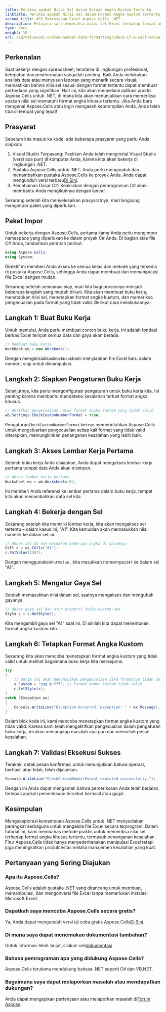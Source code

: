 ```yaml
---
title: Periksa apakah Nilai Sel dalam Format Angka Kustom Tertentu
linktitle: Periksa apakah Nilai Sel dalam Format Angka Kustom Tertentu
second_title: API Pemrosesan Excel Aspose.Cells .NET
description: Pelajari cara memeriksa nilai sel Excel terhadap format angka kustom menggunakan Aspose.Cells untuk .NET dengan tutorial langkah demi langkah ini.
type: docs
weight: 10
url: /id/net/excel-custom-number-date-formatting/check-if-a-cell-value-is-in-a-specific-custom-number-format/
---
```

## Perkenalan

Saat bekerja dengan spreadsheet, terutama di lingkungan profesional, ketepatan dan pemformatan sangatlah penting. Baik Anda melakukan analisis data atau menyusun laporan yang menarik secara visual, memastikan bahwa nilai sel sesuai dengan format tertentu dapat membuat perbedaan yang signifikan. Hari ini, kita akan menyelami aplikasi praktis Aspose.Cells untuk .NET, di mana kita akan menunjukkan cara memeriksa apakah nilai sel mematuhi format angka khusus tertentu. Jika Anda baru mengenal Aspose.Cells atau ingin mengasah keterampilan Anda, Anda telah tiba di tempat yang tepat!

## Prasyarat

Sebelum kita masuk ke kode, ada beberapa prasyarat yang perlu Anda siapkan:

1. Visual Studio Terpasang: Pastikan Anda telah menginstal Visual Studio (versi apa pun) di komputer Anda, karena kita akan bekerja di lingkungan .NET.
2.  Pustaka Aspose.Cells untuk .NET: Anda perlu mengunduh dan menambahkan pustaka Aspose.Cells ke proyek Anda. Anda dapat mengunduh versi terbaru[Di Sini](https://releases.aspose.com/cells/net/).
3. Pemahaman Dasar C#: Keakraban dengan pemrograman C# akan membantu Anda mengikutinya dengan lancar.

Sekarang setelah kita menyelesaikan prasyaratnya, mari langsung mengimpor paket yang diperlukan.

## Paket Impor

Untuk bekerja dengan Aspose.Cells, pertama-tama Anda perlu mengimpor namespace yang diperlukan ke dalam proyek C# Anda. Di bagian atas file C# Anda, tambahkan perintah berikut:

```csharp
using Aspose.Cells;
using System;
```

Direktif ini memberi Anda akses ke semua kelas dan metode yang tersedia di pustaka Aspose.Cells, sehingga Anda dapat membuat dan memanipulasi file Excel dengan mudah.

Sekarang setelah semuanya siap, mari kita bagi prosesnya menjadi beberapa langkah yang mudah diikuti. Kita akan membuat buku kerja, menetapkan nilai sel, menetapkan format angka kustom, dan memeriksa pengecualian pada format yang tidak valid. Berikut cara melakukannya:

## Langkah 1: Buat Buku Kerja

Untuk memulai, Anda perlu membuat contoh buku kerja. Ini adalah fondasi berkas Excel tempat semua data dan gaya akan berada.

```csharp
// Membuat buku kerja
Workbook wb = new Workbook();
```

 Dengan menginisialisasi`Workbook`kami menyiapkan file Excel baru dalam memori, siap untuk dimanipulasi.

## Langkah 2: Siapkan Pengaturan Buku Kerja

Selanjutnya, kita perlu mengonfigurasi pengaturan untuk buku kerja kita. Ini penting karena membantu mendeteksi kesalahan terkait format angka khusus.

```csharp
// Aktifkan pengecualian untuk format angka kustom yang tidak valid
wb.Settings.CheckCustomNumberFormat = true;
```

 Pengaturan`CheckCustomNumberFormat` ke`true` memerintahkan Aspose.Cells untuk mengeluarkan pengecualian setiap kali format yang tidak valid diterapkan, memungkinkan penanganan kesalahan yang lebih baik.

## Langkah 3: Akses Lembar Kerja Pertama

Setelah buku kerja Anda disiapkan, Anda dapat mengakses lembar kerja pertama tempat data Anda akan disimpan.

```csharp
// Akses lembar kerja pertama
Worksheet ws = wb.Worksheets[0];
```

Ini memberi Anda referensi ke lembar pertama dalam buku kerja, tempat kita akan menambahkan data sel kita.

## Langkah 4: Bekerja dengan Sel

Sekarang setelah kita memiliki lembar kerja, kita akan mengakses sel tertentu – dalam kasus ini, "A1". Kita kemudian akan memasukkan nilai numerik ke dalam sel ini.

```csharp
// Akses sel A1 dan masukkan beberapa angka di dalamnya
Cell c = ws.Cells["A1"];
c.PutValue(2347);
```

 Dengan menggunakan`PutValue` , kita masukkan nomornya`2347` ke dalam sel "A1". 

## Langkah 5: Mengatur Gaya Sel

Setelah memasukkan nilai dalam sel, saatnya mengakses dan mengubah gayanya.

```csharp
// Akses gaya sel dan atur properti Style.Custom-nya
Style s = c.GetStyle();
```

Kita mengambil gaya sel "A1" saat ini. Di sinilah kita dapat menentukan format angka kustom kita.

## Langkah 6: Tetapkan Format Angka Kustom

Sekarang kita akan mencoba menetapkan format angka kustom yang tidak valid untuk melihat bagaimana buku kerja kita merespons.

```csharp
try
{
    // Baris ini akan memunculkan pengecualian jika formatnya tidak valid
    s.Custom = "ggg @ fff"; // Format nomor kustom tidak valid
    c.SetStyle(s);
}
catch (Exception ex)
{
    Console.WriteLine("Exception Occurred. Exception: " + ex.Message);
}
```

Dalam blok kode ini, kami mencoba menetapkan format angka kustom yang tidak valid. Karena kami telah mengaktifkan pengecualian dalam pengaturan buku kerja, ini akan menangkap masalah apa pun dan mencetak pesan kesalahan.

## Langkah 7: Validasi Eksekusi Sukses

Terakhir, cetak pesan konfirmasi untuk menunjukkan bahwa operasi, berhasil atau tidak, telah dijalankan.

```csharp
Console.WriteLine("CheckCustomNumberFormat executed successfully.");
```

Dengan ini Anda dapat mengamati bahwa pemeriksaan Anda telah berjalan, terlepas apakah pemeriksaan tersebut berhasil atau gagal.

## Kesimpulan

Mengeksplorasi kemampuan Aspose.Cells untuk .NET menyediakan perangkat serbaguna untuk mengelola file Excel secara terprogram. Dalam tutorial ini, kami membahas metode praktis untuk memeriksa nilai sel terhadap format angka khusus tertentu, termasuk penanganan kesalahan. Fitur Aspose.Cells tidak hanya menyederhanakan manipulasi Excel tetapi juga meningkatkan produktivitas melalui manajemen kesalahan yang kuat.

## Pertanyaan yang Sering Diajukan

### Apa itu Aspose.Cells?
Aspose.Cells adalah pustaka .NET yang dirancang untuk membuat, memanipulasi, dan mengonversi file Excel tanpa memerlukan instalasi Microsoft Excel.

### Dapatkah saya mencoba Aspose.Cells secara gratis?
 Ya, Anda dapat mengunduh versi uji coba gratis Aspose.Cells[Di Sini](https://releases.aspose.com/).

### Di mana saya dapat menemukan dokumentasi tambahan?
 Untuk informasi lebih lanjut, silakan cek[dokumentasi](https://reference.aspose.com/cells/net/).

### Bahasa pemrograman apa yang didukung Aspose.Cells?
Aspose.Cells terutama mendukung bahasa .NET seperti C# dan VB.NET.

### Bagaimana saya dapat melaporkan masalah atau mendapatkan dukungan?
 Anda dapat mengajukan pertanyaan atau melaporkan masalah di[Forum Aspose](https://forum.aspose.com/c/cells/9).